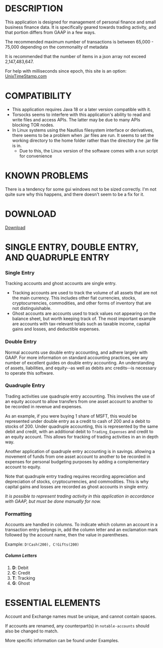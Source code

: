 # DESCRIPTION
This application is designed for management of personal finance and small business finance data.  It is specifically geared towards trading activity, and that portion differs from GAAP in a few ways.

The recommended maximum number of transactions is between 65,000 - 75,000 depending on the commonality of metadata

It is recommended that the number of items in a json array not exceed 2,147,483,647.

For help with milliseconds since epoch, this site is an option: [UnixTimeStamp.com](https://www.unixtimestamp.com/)

# COMPATIBILITY
* This application requires Java 18 or a later version compatible with it.
* Torsocks seems to interfere with this application's ability to read and write files and access APIs.  The latter may be due to many APIs blocking TOR nodes.
* In Linux systems using the Nautilus filesystem interface or derivatives, there seems to be a problem when .jar files are run.  It seems to set the working directory to the home folder rather than the directory the .jar file is in.
  * Due to this, the Linux version of the software comes with a run script for convenience


# KNOWN PROBLEMS
There is a tendency for some gui windows not to be sized correctly.  I'm not quite sure why this happens, and there doesn't seem to be a fix for it.

# DOWNLOAD
[Download](https://github.com/DonnyMatchen/DendroFinance/releases)

# SINGLE ENTRY, DOUBLE ENTRY, AND QUADRUPLE ENTRY
### Single Entry
Tracking accounts and ghost accounts are single entry.
* Tracking accounts are used to track the volume of all assets that are not the main currency.  This includes other fiat currencies, stocks, cryptocurrencies, commodities, and other forms of inventory that are not distinguishable.
* Ghost accounts are accounts used to track values not appearing on the balance sheet, but worth keeping track of.  The most important example are accounts with tax-relevant totals such as taxable income, capital gains and losses, and deductible expenses.

### Double Entry
Normal accounts use double entry accounting, and adhere largely with GAAP.  For more information on standard accounting practices, see any number of excellent guides on double entry accounting.  An understanding of assets, liabilities, and equity--as well as debits anc credits--is necessary to operate this software.

### Quadruple Entry
Trading activities use quadruple entry accounting.  This involves the use of an equity account to allow transfers from one asset account to another to be recorded in revenue and expenses.

As an example, if you were buying 1 share of MSFT, this would be represented under double entry as a credit to cash of 200 and a debit to stocks of 200.  Under quadruple accounting, this is represented by the same debit and credit, with an additional debit to `Trading_Expenses` and credit to an equity account.  This allows for tracking of trading activities in an in depth way.

Another application of quadruple entry accounting is in savings. allowing a movement of funds from one asset account to another to be recorded in expenses for personal budgeting purposes by adding a complementary account to equity.

Note that quadruple entry trading requires recording appreciation and depreciation of stocks, cryptocurrencies, and commodities.  This is why capital gains and losses are recorded as ghost accounts in single entry.

*It is possible to represent trading activity in this application in accordance with GAAP, but must be done manually for now.*

### Formatting
Accounts are handled in columns.  To indicate which column an account in a transaction entry belongs in, add the column letter and an exclamation mark followed by the account name, then the value in parentheses.

Example:
`D!Cash(200), C!Gifts(200)`

##### Column Letters
1. **D**: Debit
2. **C**: Credit
3. **T**: Tracking
4. **G**: Ghost

# ESSENTIAL ELEMENTS
Account and Exchange names must be unique, and cannot contain spaces.

If accounts are renamed, any counterpart(s) in `notable-accounts` should also be changed to match.

More specific information can be found under Examples.
